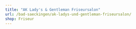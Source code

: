 ```yaml
---
title: "AK Lady's & Gentleman Friseursalon"
url: /bad-saeckingen/ak-ladys-und-gentleman-friseursalon/
shop: Friseur
---
```

